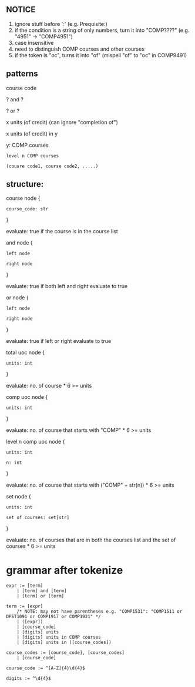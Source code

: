 ## NOTICE
1. ignore stuff before ':' (e.g. Prequisite:)
2. if the condition is a string of only numbers, turn it into "COMP????" (e.g. "4951" -> "COMP4951")
3. case insensitive
4. need to distinguish COMP courses and other courses
5. if the token is "oc", turns it into "of" (mispell "of" to "oc" in COMP9491)

## patterns
course code

? and ?

? or ?

x units (of credit) (can ignore "completion of")

x units (of credit) in y

y:
    COMP courses

    level n COMP courses

    (cousre code1, course code2, .....)

## structure:
course node {

    course_code: str

}

evaluate: true if the course is in the course list


and node {

    left node

    right node

}

evaluate: true if both left and right evaluate to true


or node {

    left node 

    right node

}

evaluate: true if left or right evaluate to true

total uoc node {

    units: int

}

evaluate: no. of course * 6 >= units

comp uoc node {

    units: int

}

evaluate: no. of course that starts with "COMP" * 6 >= units

level n comp uoc node {

    units: int

    n: int

}

evaluate: no. of course that starts with ("COMP" + str(n)) * 6 >= units


set node {

    units: int

    set of courses: set[str]

}

evaluate: no. of courses that are in both the courses list and the set of courses * 6 >= units

# grammar after tokenize
```
expr := [term]
    | [term] and [term] 
    | [term] or [term] 

term := [expr] 
    /* NOTE: may not have parentheses e.g. "COMP1531": "COMP1511 or DPST1091 or COMP1917 or COMP1921" */
    | ([expr])
    | [course_code]
    | [digits] units
    | [digits] units in COMP courses
    | [digits] units in ([course_codes])

course_codes := [course_code], [course_codes] 
    | [course_code]

course_code := ^[A-Z]{4}\d{4}$

digits := ^\d{4}$
```
